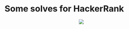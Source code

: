 # Some solves for HackerRank
<center>
<img src="https://cdn.discordapp.com/attachments/865706489951944717/868097642171867146/68747470733a2f2f63646e2d696d616765732d312e6d656469756d2e636f6d2f6d61782f323630302f312a55475431526839.png">
</cemter>
